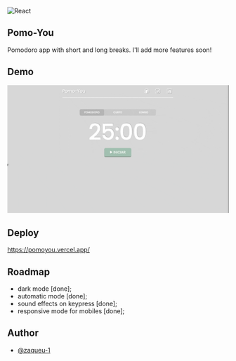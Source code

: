 
![React](https://camo.githubusercontent.com/ab4c3c731a174a63df861f7b118d6c8a6c52040a021a552628db877bd518fe84/68747470733a2f2f696d672e736869656c64732e696f2f62616467652f72656163742d2532333230323332612e7376673f7374796c653d666f722d7468652d6261646765266c6f676f3d7265616374266c6f676f436f6c6f723d253233363144414642)

## Pomo-You
Pomodoro app with short and long breaks. I'll add more features soon!

## Demo
![demo](https://github.com/zaqueu-1/pomoyou/blob/main/chrome-capture-2023-0-26.gif)

## Deploy
https://pomoyou.vercel.app/


## Roadmap
- dark mode [done];
- automatic mode [done];
- sound effects on keypress [done];
- responsive mode for mobiles [done];

## Author
- [@zaqueu-1](https://www.github.com/zaqueu-1)

